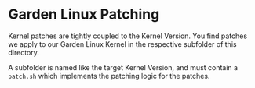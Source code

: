 # Garden Linux Patching

Kernel patches are tightly coupled to the Kernel Version. 
You find patches we apply to our Garden Linux Kernel in the respective subfolder of this directory.

A subfolder is named like the target Kernel Version, and must contain a ```patch.sh``` which 
implements the patching logic for the patches.  
